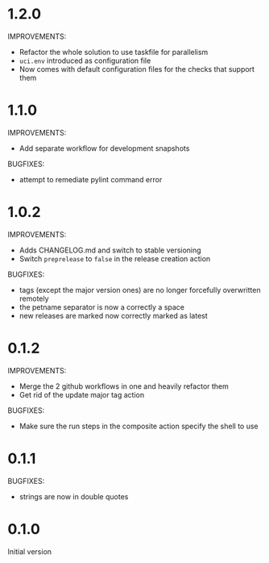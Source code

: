 # 1.2.0

IMPROVEMENTS:

* Refactor the whole solution to use taskfile for parallelism
* `uci.env` introduced as configuration file
* Now comes with default configuration files for the checks
that support them

# 1.1.0

IMPROVEMENTS:

* Add separate workflow for development snapshots

BUGFIXES:

* attempt to remediate pylint command error

# 1.0.2

IMPROVEMENTS:

* Adds CHANGELOG.md and switch to stable versioning
* Switch `preprelease` to `false` in the release creation action

BUGFIXES:

* tags (except the major version ones) are no longer
forcefully overwritten remotely
* the petname separator is now a correctly a space
* new releases are marked now correctly marked as latest

# 0.1.2

IMPROVEMENTS:

* Merge the 2 github workflows in one and heavily refactor them
* Get rid of the update major tag action

BUGFIXES:

* Make sure the run steps in the composite action specify the shell to use

# 0.1.1

BUGFIXES:

* strings are now in double quotes

# 0.1.0

Initial version
